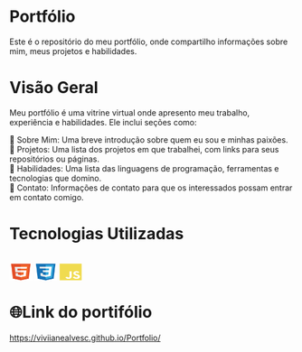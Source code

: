 # Portfólio
Este é o repositório do meu portfólio, onde compartilho informações sobre mim, meus projetos e habilidades.

# Visão Geral
Meu portfólio é uma vitrine virtual onde apresento meu trabalho, experiência e habilidades. Ele inclui seções como: <br>

🔸 Sobre Mim: Uma breve introdução sobre quem eu sou e minhas paixões. <br>
🔸 Projetos: Uma lista dos projetos em que trabalhei, com links para seus repositórios ou páginas. <br>
🔸 Habilidades: Uma lista das linguagens de programação, ferramentas e tecnologias que domino. <br>
🔸 Contato: Informações de contato para que os interessados possam entrar em contato comigo. <br>

# Tecnologias Utilizadas
<div style="display: inline_block"><br>
  <img align="center" alt="vivi-HTML" height="30" width="40" src="https://raw.githubusercontent.com/devicons/devicon/master/icons/html5/html5-original.svg">
  <img align="center" alt="vivi-CSS" height="30" width="40" src="https://raw.githubusercontent.com/devicons/devicon/master/icons/css3/css3-original.svg">
  <img align="center" alt="vivi-Js" height="30" width="40" src="https://raw.githubusercontent.com/devicons/devicon/master/icons/javascript/javascript-plain.svg">        
</div>

# 🌐Link do portifólio

https://viviianealvesc.github.io/Portfolio/
 
